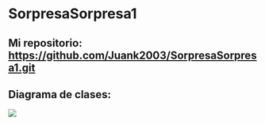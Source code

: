 # SorpresaSorpresa1

## Mi repositorio: https://github.com/Juank2003/SorpresaSorpresa1.git

 ## Diagrama de clases:

<img src="https://www.plantuml.com/plantuml/svg/hPD1JuGm58JlxrUy8uJ03-2mMJ7HxC5uC1lFfTkDLMm9lCsk8Vvt2vNshKYyU9jqflDDIjZs93ewlJS0iX5zZy_Q7EovlnEIRFSnG8QoKu9KVIAo9abBz2eOjozAlbNsagGeHrdR2y3dNFSWvEFJVvNTj6sZfI1jpG3vqRUMUB_VVHCWztqbLhuNCdOdEPOncaBcaVjTudGhj24dHfXJgdFjYZKFCEUhiBtwUxjhOmCmppTyBNySB8ehZt-7fGksVbMIyAoDNy4EvXqXD652B1ujWjUPQ2-s59j8nZKxtfzetEQJSCsEzoDhV40lWH6cun-utpt6vLsmLURWVe8l">
